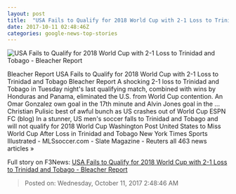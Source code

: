 ```yaml
---
layout: post
title:  "USA Fails to Qualify for 2018 World Cup with 2-1 Loss to Trinidad and Tobago - Bleacher Report"
date: 2017-10-11 02:48:46Z
categories: google-news-top-stories
---
```


![USA Fails to Qualify for 2018 World Cup with 2-1 Loss to Trinidad and Tobago - Bleacher Report](https://img.bleacherreport.net/img/images/photos/003/700/756/hi-res-0441b8ff1709f1753d87458c4edba11f_crop_exact.jpg?w=1200&h=1200&q=75)

Bleacher Report USA Fails to Qualify for 2018 World Cup with 2-1 Loss to Trinidad and Tobago Bleacher Report A shocking 2-1 loss to Trinidad and Tobago in Tuesday night's last qualifying match, combined with wins by Honduras and Panama, eliminated the U.S. from World Cup contention. An Omar Gonzalez own goal in the 17th minute and Alvin Jones goal in the ... Christian Pulisic best of awful bunch as US crashes out of World Cup ESPN FC (blog) In a stunner, US men's soccer falls to Trinidad and Tobago and will not qualify for 2018 World Cup Washington Post United States to Miss World Cup After Loss in Trinidad and Tobago New York Times Sports Illustrated - MLSsoccer.com - Slate Magazine - Reuters all 463 news articles »


Full story on F3News: [USA Fails to Qualify for 2018 World Cup with 2-1 Loss to Trinidad and Tobago - Bleacher Report](http://www.f3nws.com/n/busVT)

> Posted on: Wednesday, October 11, 2017 2:48:46 AM
